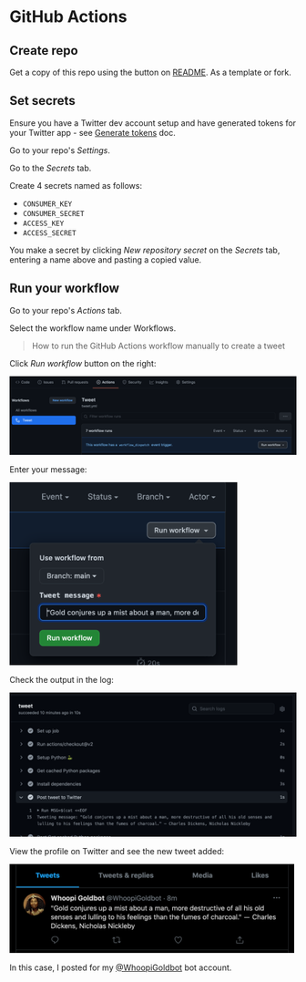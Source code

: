 # GitHub Actions


## Create repo

Get a copy of this repo using the button on [README](/README.md). As a template or fork.


## Set secrets

Ensure you have a Twitter dev account setup and have generated tokens for your Twitter app - see [Generate tokens](generate-tokens.md) doc.


Go to your repo's _Settings_.

Go to the _Secrets_ tab.

Create 4 secrets named as follows:

- `CONSUMER_KEY`
- `CONSUMER_SECRET`
- `ACCESS_KEY`
- `ACCESS_SECRET`

You make a secret by clicking _New repository secret_ on the _Secrets_ tab, entering a name above and pasting a copied value.


## Run your workflow

Go to your repo's _Actions_ tab.

Select the workflow name under Workflows.

> How to run the GitHub Actions workflow manually to create a tweet

Click _Run workflow_ button on the right:

<img src="/docs/_media/workflow-1.png" alt="Workflow screenshot" title="Workflow screenshot" width="600" />

Enter your message:

<img src="/docs/_media/workflow-2.png" alt="Workflow screenshot" title="Workflow screenshot" width="400" />

Check the output in the log:

<img src="/docs/_media/workflow-3.png" alt="Workflow screenshot" title="Workflow screenshot" width="600" />

View the profile on Twitter and see the new tweet added:

<img src="/docs/_media/created-tweet.png" alt="Tweet screenshot" title="Tweet screenshot" width="500" />

In this case, I posted for my [@WhoopiGoldbot](https://twitter.com/whoopigoldbot) bot account.
